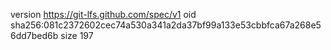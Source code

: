 version https://git-lfs.github.com/spec/v1
oid sha256:081c2372602cec74a530a341a2da37bf99a133e53cbbfca67a268e56dd7bed6b
size 197
